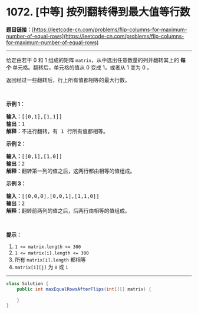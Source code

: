 # 1072. [中等] 按列翻转得到最大值等行数

**题目链接：**[https://leetcode-cn.com/problems/flip-columns-for-maximum-number-of-equal-rows](https://leetcode-cn.com/problems/flip-columns-for-maximum-number-of-equal-rows)

---

<div class="content__1Y2H">
 <div class="notranslate">
  <p>给定由若干 0 和 1 组成的矩阵&nbsp;<code>matrix</code>，从中选出任意数量的列并翻转其上的&nbsp;<strong>每个&nbsp;</strong>单元格。翻转后，单元格的值从 0 变成 1，或者从 1 变为 0 。</p> 
  <p>返回经过一些翻转后，行上所有值都相等的最大行数。</p> 
  <p>&nbsp;</p> 
  <ol> 
  </ol> 
  <p><strong>示例 1：</strong></p> 
  <pre class="language-text"><strong>输入：</strong>[[0,1],[1,1]]
<strong>输出：</strong>1
<strong>解释：</strong>不进行翻转，有 1 行所有值都相等。
</pre> 
  <p><strong>示例 2：</strong></p> 
  <pre class="language-text"><strong>输入：</strong>[[0,1],[1,0]]
<strong>输出：</strong>2
<strong>解释：</strong>翻转第一列的值之后，这两行都由相等的值组成。
</pre> 
  <p><strong>示例 3：</strong></p> 
  <pre class="language-text"><strong>输入：</strong>[[0,0,0],[0,0,1],[1,1,0]]
<strong>输出：</strong>2
<strong>解释：</strong>翻转前两列的值之后，后两行由相等的值组成。</pre> 
  <p>&nbsp;</p> 
  <p><strong>提示：</strong></p> 
  <ol> 
   <li><code>1 &lt;= matrix.length &lt;= 300</code></li> 
   <li><code>1 &lt;= matrix[i].length &lt;= 300</code></li> 
   <li>所有 <code>matrix[i].length</code>&nbsp;都相等</li> 
   <li><code>matrix[i][j]</code> 为&nbsp;<code>0</code> 或&nbsp;<code>1</code></li> 
  </ol> 
 </div>
</div>

---

```java
class Solution {
    public int maxEqualRowsAfterFlips(int[][] matrix) {
        
    }
}
```